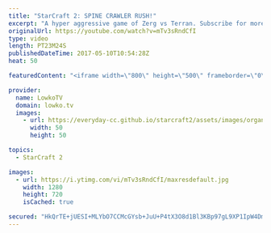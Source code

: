 ```yaml
---
title: "StarCraft 2: SPINE CRAWLER RUSH!"
excerpt: "A hyper aggressive game of Zerg vs Terran. Subscribe for more videos: http://lowko.tv/youtube Proxy Thor: https://goo.gl/qgLVyt  In this match between a Gold Terran and a Silver Zerg, the Zerg player decides to open up very aggressive with a Proxy Hatchery and Spine Crawlers on the other end of the map."
originalUrl: https://youtube.com/watch?v=mTv3sRndCfI
type: video
length: PT23M24S
publishedDateTime: 2017-05-10T10:54:28Z
heat: 50

featuredContent: "<iframe width=\"800\" height=\"500\" frameborder=\"0\" src=\"https://www.youtube.com/embed/mTv3sRndCfI\" allow=\"accelerometer; autoplay; encrypted-media; gyroscope; picture-in-picture\" allowfullscreen></iframe>"

provider:
  name: LowkoTV
  domain: lowko.tv
  images:
    - url: https://everyday-cc.github.io/starcraft2/assets/images/organizations/lowko.tv-50x50.jpg
      width: 50
      height: 50

topics:
  - StarCraft 2

images:
  - url: https://i.ytimg.com/vi/mTv3sRndCfI/maxresdefault.jpg
    width: 1280
    height: 720
    isCached: true

secured: "HkQrTE+jUESI+MLYbO7CCMcGYsb+JuU+P4tX3O8d1Bl3KBp97gL9XP1IpW4DmnCMVdS27ktAg3MLJ90dPzF3hkdCJ8TbP8nqS7a0gVej6gYSI17mcyuMaf07h5yg83+FOE83oHcc7gI+1qPt/UzRVR0lo7PYG3bUczsYfeSEbk9C2lDI4k4rntZS37tlYftecwMfZ+BHFMi4Uf8jGOESJ8AjZPqPUdIWrAZ6u7Qjaq+w7HhJkEU9wadtzD9eifHWpWANLsKqGIwR0j9rONdG3I9bKU3R8HQtalASy0ozRJ+2nkmBSnQrjTlpYVkOqAB0UpDcX7PJmjwyoqH/zmOfS2D3E/c1LnSosVUueLxtS5FWS5lGLHJxLlDSYS44YjnbHOkXYHAJrwD5Cx8fOIzcXK0zBtpgvAEAqMcPj+vB1xqDV5GA06soLwy6Tcs55P22;2uhTutQX1mK2aVUf7bAiTw=="
---
```


